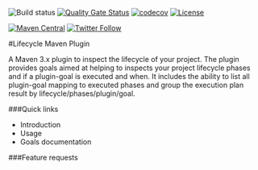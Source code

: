 ![Build status](https://travis-ci.com/serendipity-projects/lifecycle-helper-maven-plugin.svg?branch=master)
[![Quality Gate Status](https://sonarcloud.io/api/project_badges/measure?project=it.serendigity.maven.plugins%3Alifecycle-helper-maven-plugin&metric=alert_status)](https://sonarcloud.io/dashboard?id=it.serendigity.maven.plugins%3Alifecycle-helper-maven-plugin)
[![codecov](https://codecov.io/gh/serendipity-projects/lifecycle-helper-maven-plugin/branch/master/graph/badge.svg)](https://codecov.io/gh/serendipity-projects/lifecycle-helper-maven-plugin)
[![License](https://img.shields.io/badge/License-Apache%202.0-blue.svg)](https://opensource.org/licenses/Apache-2.0)

[![Maven Central](https://maven-badges.herokuapp.com/maven-central/it.serendigity.maven.plugins/lifecycle-helper-maven-plugin/badge.svg?style=plastic)](https://maven-badges.herokuapp.com/maven-central/it.serendigity.maven.plugins/lifecycle-helper-maven-plugin)
[![Twitter Follow](https://img.shields.io/twitter/follow/SerendigityInfo.svg?style=social)](https://twitter.com/SerendigityInfo)

#Lifecycle Maven Plugin

A Maven 3.x plugin to inspect the lifecycle of your project.
The plugin provides goals aimed at helping to inspects your project lifecycle phases and
if a plugin-goal is executed and when. It includes the ability to list all plugin-goal mapping to executed phases
and group the execution plan result by lifecycle/phases/plugin/goal.


###Quick links
- Introduction
- Usage
- Goals documentation

###Feature requests

